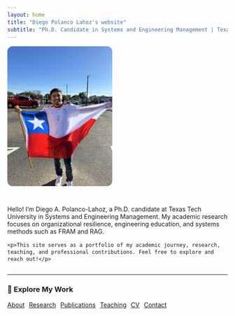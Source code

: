 ```yaml
---
layout: home
title: "Diego Polanco Lahoz's website"
subtitle: "Ph.D. Candidate in Systems and Engineering Management | Texas Tech University"
---
```


<div style="display: flex; align-items: center; gap: 30px; flex-wrap: wrap;">
  <img src="/images/intro-photo.jpg" alt="Profile picture" style="max-width: 240px; border-radius: 12px;">

  <div style="flex: 1; min-width: 280px;">
    <p>Hello! I’m Diego A. Polanco-Lahoz, a Ph.D. candidate at Texas Tech University in Systems and Engineering Management. My academic research focuses on organizational resilience, engineering education, and systems methods such as FRAM and RAG.</p>

    <p>This site serves as a portfolio of my academic journey, research, teaching, and professional contributions. Feel free to explore and reach out!</p>
  </div>
</div>

---

### 🔗 Explore My Work

<p style="display: flex; flex-wrap: wrap; gap: 10px;">
  <a href="/about/" class="btn btn--primary">About</a>
  <a href="/research/" class="btn btn--primary">Research</a>
  <a href="/publications/" class="btn btn--primary">Publications</a>
  <a href="/teaching/" class="btn btn--primary">Teaching</a>
  <a href="/cv/" class="btn btn--primary">CV</a>
  <a href="/contact/" class="btn btn--primary">Contact</a>
</p>
